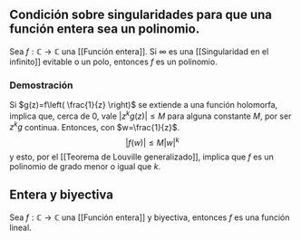 
## Condición sobre singularidades para que una función entera sea un polinomio.

Sea $f:\mathbb{C}\to \mathbb{C}$ una [[Función entera]]. Si $\infty$ es una [[Singularidad en el infinito]] evitable o un polo, entonces $f$ es un polinomio.

### Demostración

Si $g(z)=f\left( \frac{1}{z} \right)$ se extiende a una función holomorfa, implica que, cerca de $0$, vale $\lvert z^{k}g(z) \rvert\leq M$ para alguna constante $M$, por ser $z^{k}g$ continua.  Entonces, con $w=\frac{1}{z}$. 
$$
\lvert f(w) \rvert \leq M \lvert w \rvert ^{k}
$$
y esto, por el [[Teorema de Louville generalizado]], implica que $f$ es un polinomio de grado menor o igual que $k$.

## Entera y biyectiva

Sea $f:\mathbb{C}\to \mathbb{C}$ una [[Función entera]] y biyectiva, entonces $f$ es una función lineal.